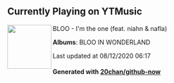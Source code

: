 ## Currently Playing on YTMusic

[<img align="left" width="100" src="https://lh3.googleusercontent.com/dq2Uj8QwuzAL1J9Bz-jF_VKsYIXpr7eNZCuRRTGZwmXI_vnjtPrxzAjOKue7ET6qFurNqM9W9WdMeVg">](https://music.youtube.com/channel/UC7dG-UHeOXI38CgAFPz-W5g)

BLOO - I'm the one (feat. niahn & nafla)

**Albums**: BLOO IN WONDERLAND

Last updated at 08/12/2020 06:17

#### Generated with [20chan/github-now](https://github.com/20chan/github-now)


<!--
**20chan/20chan** is a ✨ _special_ ✨ repository because its `README.md` (this file) appears on your GitHub profile.

Here are some ideas to get you started:

- 🔭 I’m currently working on ...
- 🌱 I’m currently learning ...
- 👯 I’m looking to collaborate on ...
- 🤔 I’m looking for help with ...
- 💬 Ask me about ...
- 📫 How to reach me: ...
- 😄 Pronouns: ...
- ⚡ Fun fact: ...
-->
